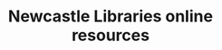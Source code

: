 ---
schema: default
title: Newcastle Libraries online resources
organization: Newcastle City Council
notes: >-
  Usage of online resources. See more details at
  https://github.com/ToonLibraries/library-open-data/blob/master/online-resources/Online%20resources%20usage.txt
resources:
  - name: Online resource usage by month
    url: >-
      https://raw.githubusercontent.com/ToonLibraries/library-open-data/master/online-resources/Online%20Resources%20Usage.csv
    format: csv
license: 'https://creativecommons.org/publicdomain/zero/1.0/'
category:
  - Uncategorized
maintainer: Newcastle Libraries
maintainer_email: information@newcastle.gov.uk
---